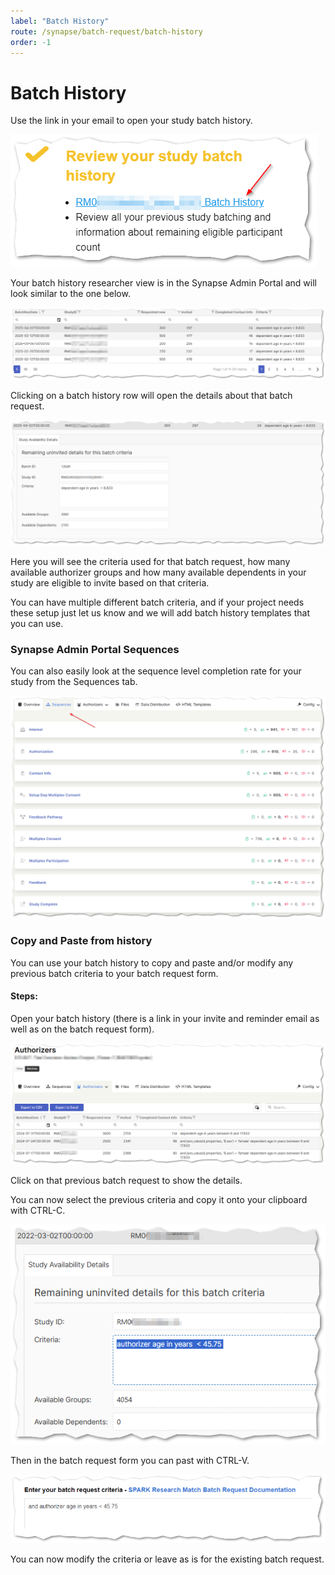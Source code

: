 ```yaml
---
label: "Batch History"
route: /synapse/batch-request/batch-history
order: -1
---
```

# Batch History
Use the link in your email to open your study batch history.

![](/synapse/images/batch-history-screenshot.png)

Your batch history researcher view is in the Synapse Admin Portal and will look similar to the one below.

![](/synapse/images/batch2.png)

Clicking on a batch history row will open the details about that batch request.

![](/synapse/images/batch3.png)

Here you will see the criteria used for that batch request, how many available authorizer groups and how many available dependents in your study are eligible to invite based on that criteria.

You can have multiple different batch criteria, and if your project needs these setup just let us know and we will add batch history templates that you can use.

### Synapse Admin Portal Sequences

You can also easily look at the sequence level completion rate for your study from the Sequences tab.

![](/synapse/images/batch4.png)

### Copy and Paste from history

You can use your batch history to copy and paste and/or modify any previous batch criteria to your batch request form.

#### Steps:

Open your batch history (there is a link in your invite and reminder email as well as on the batch request form).

![](/synapse/images/batch5.png)

Click on that previous batch request to show the details.

You can now select the previous criteria and copy it onto your clipboard with CTRL-C.

![](/synapse/images/batch6.png)

Then in the batch request form you can past with CTRL-V.

![](/synapse/images/batch7.png)

You can now modify the criteria or leave as is for the existing batch request.





